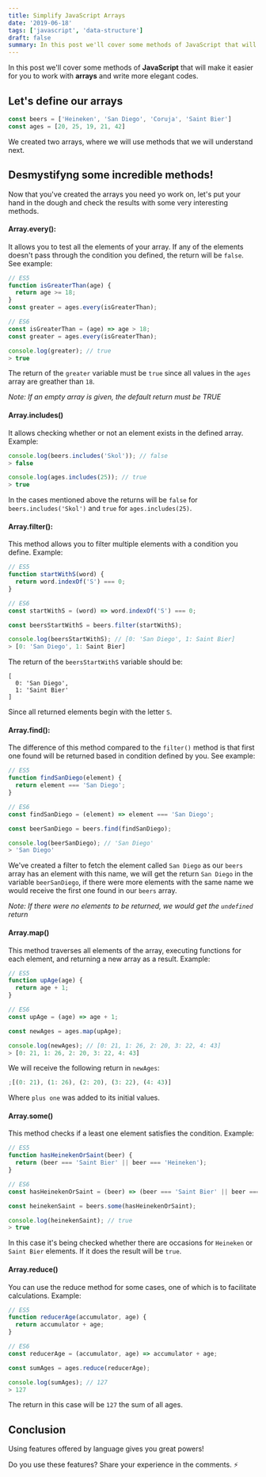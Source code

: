```yaml
---
title: Simplify JavaScript Arrays
date: '2019-06-18'
tags: ['javascript', 'data-structure']
draft: false
summary: In this post we'll cover some methods of JavaScript that will make it easier for you to work with arrays and write more elegant codes.
---
```


In this post we'll cover some methods of **JavaScript** that will make it easier for you to work with **arrays** and write more elegant codes.

## Let's define our arrays

```js
const beers = ['Heineken', 'San Diego', 'Coruja', 'Saint Bier']
const ages = [20, 25, 19, 21, 42]
```

We created two arrays, where we will use methods that we will understand next.

## Desmystifyng some incredible methods!

Now that you've created the arrays you need yo work on, let's put your hand in the dough and check the results with some very interesting methods.

#### Array.every():

It allows you to test all the elements of your array. If any of the elements doesn't pass through the condition you defined, the return will be `false`. See example:

```js
// ES5
function isGreaterThan(age) {
  return age >= 18;
}
const greater = ages.every(isGreaterThan);

// ES6
const isGreaterThan = (age) => age > 18;
const greater = ages.every(isGreaterThan);

console.log(greater); // true
> true
```

The return of the `greater` variable must be `true` since all values in the `ages` array are greather than `18`.

_Note: If an empty array is given, the default return must be TRUE_

#### Array.includes()

It allows checking whether or not an element exists in the defined array. Example:

```js
console.log(beers.includes('Skol')); // false
> false

console.log(ages.includes(25)); // true
> true
```

In the cases mentioned above the returns will be `false` for `beers.includes('Skol')` and `true` for `ages.includes(25)`.

#### Array.filter():

This method allows you to filter multiple elements with a condition you define. Example:

```js
// ES5
function startWithS(word) {
  return word.indexOf('S') === 0;
}

// ES6
const startWithS = (word) => word.indexOf('S') === 0;

const beersStartWithS = beers.filter(startWithS);

console.log(beersStartWithS); // [0: 'San Diego', 1: Saint Bier]
> [0: 'San Diego', 1: Saint Bier]
```

The return of the `beersStartWithS` variable should be:

```
[
  0: 'San Diego',
  1: 'Saint Bier'
]
```

Since all returned elements begin with the letter `S`.

#### Array.find():

The difference of this method compared to the `filter()` method is that first one found will be returned based in condition defined by you. See example:

```js
// ES5
function findSanDiego(element) {
  return element === 'San Diego';
}

// ES6
const findSanDiego = (element) => element === 'San Diego';

const beerSanDiego = beers.find(findSanDiego);

console.log(beerSanDiego); // 'San Diego'
> 'San Diego'
```

We've created a filter to fetch the element called `San Diego` as our `beers` array has an element with this name, we will get the return `San Diego` in the variable `beerSanDiego`, if there were more elements with the same name we would receive the first one found in our `beers` array.

_Note: If there were no elements to be returned, we would get the `undefined` return_

#### Array.map()

This method traverses all elements of the array, executing functions for each element, and returning a new array as a result. Example:

```js
// ES5
function upAge(age) {
  return age + 1;
}

// ES6
const upAge = (age) => age + 1;

const newAges = ages.map(upAge);

console.log(newAges); // [0: 21, 1: 26, 2: 20, 3: 22, 4: 43]
> [0: 21, 1: 26, 2: 20, 3: 22, 4: 43]
```

We will receive the following return in `newAges`:

```js
;[(0: 21), (1: 26), (2: 20), (3: 22), (4: 43)]
```

Where `plus one` was added to its initial values.

#### Array.some()

This method checks if a least one element satisfies the condition. Example:

```js
// ES5
function hasHeinekenOrSaint(beer) {
  return (beer === 'Saint Bier' || beer === 'Heineken');
}

// ES6
const hasHeinekenOrSaint = (beer) => (beer === 'Saint Bier' || beer === 'Heineken');

const heinekenSaint = beers.some(hasHeinekenOrSaint);

console.log(heinekenSaint); // true
> true
```

In this case it's being checked whether there are occasions for `Heineken` or `Saint Bier` elements. If it does the result will be `true`.

#### Array.reduce()

You can use the reduce method for some cases, one of which is to facilitate calculations. Example:

```js
// ES5
function reducerAge(accumulator, age) {
  return accumulator + age;
}

// ES6
const reducerAge = (accumulator, age) => accumulator + age;

const sumAges = ages.reduce(reducerAge);

console.log(sumAges); // 127
> 127
```

The return in this case will be `127` the sum of all ages.

## Conclusion

Using features offered by language gives you great powers!

Do you use these features? Share your experience in the comments. ⚡️

